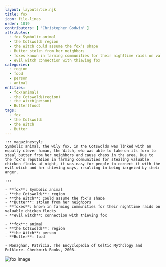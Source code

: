 ```yaml
---
layout: layouts/pce.njk
title: fox
icon: file-lines
order: 1019
contributors: [ 'Christopher Godwin' ]
attributes:
  - fox Symbolic animal
  - the Cotswolds region
  - the Witch could assume the fox’s shape
  - Butter stolen from her neighbors
  - foxes known in farming communities for their nighttime raids on valuable chicken flocks
  - evil witch connection with thieving fox
categories:
  - region
  - food
  - person
  - animal
entities:
  - fox(animal)
  - the Cotswolds(region)
  - the Witch(person)
  - Butter(food)
tags:
  - fox
  - the Cotswolds
  - the Witch
  - Butter
---
```

``` tab [group1:Info]
::: magazinestyle
Symbolic animal, the wily fox, in the Cotswolds was linked with an equally clever human, the Witch, who was able to take on its form to steal butter from her neighbors and cause chaos in the area. Due to the fox's reputation in farming communities for stealing valuable chicken flocks at night, it was easy for people to connect it with the evil witch and her thieving ways, resulting in being targeted by their anger.

:::
```
``` tab [group1:Attributes]
- **fox**: Symbolic animal
- **the Cotswolds**: region
- **the Witch**: could assume the fox’s shape
- **Butter**: stolen from her neighbors
- **foxes**: known in farming communities for their nighttime raids on valuable chicken flocks
- **evil witch**: connection with thieving fox
```
``` tab [group1:Entities]
- **fox**: animal
- **the Cotswolds**: region
- **the Witch**: person
- **Butter**: food
```
``` tab [group1:Sources]
- Monaghan, Patricia. The Encyclopedia of Celtic Mythology and Folklore. Checkmark Books, 2008.
```
![fox Image](https://upload.wikimedia.org/wikipedia/commons/thumb/3/30/Vulpes_vulpes_ssp_fulvus.jpg/1200px-Vulpes_vulpes_ssp_fulvus.jpg)

